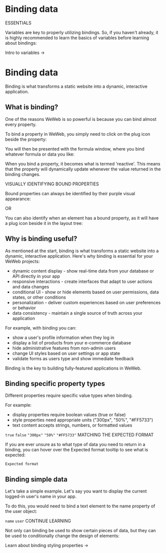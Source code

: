 # Binding data ​

ESSENTIALS

Variables are key to properly utilizing bindings. So, if you haven't already, it is highly recommended to learn the basics of variables before learning about bindings:

Intro to variables →


# Binding data ​

Binding is what transforms a static website into a dynamic, interactive application.


## What is binding? ​

One of the reasons WeWeb is so powerful is because you can bind almost every property.

To bind a property in WeWeb, you simply need to click on the plug icon beside the property:

You will then be presented with the formula window, where you bind whatever formula or data you like:

When you bind a property, it becomes what is termed 'reactive'. This means that the property will dynamically update whenever the value returned in the binding changes.

VISUALLY IDENTIFYING BOUND PROPERTIES

Bound properties can always be identified by their purple visual appearance:

OR

You can also identify when an element has a bound property, as it will have a plug icon beside it in the layout tree:


## Why is binding useful? ​

As mentioned at the start, binding is what transforms a static website into a dynamic, interactive application. Here's why binding is essential for your WeWeb projects:

- dynamic content display - show real-time data from your database or API directly in your app
- responsive interactions - create interfaces that adapt to user actions and data changes
- conditional UI - show or hide elements based on user permissions, data states, or other conditions
- personalization - deliver custom experiences based on user preferences or behavior
- data consistency - maintain a single source of truth across your application

For example, with binding you can:

- show a user's profile information when they log in
- display a list of products from your e-commerce database
- hide administrative features from non-admin users
- change UI styles based on user settings or app state
- validate forms as users type and show immediate feedback

Binding is the key to building fully-featured applications in WeWeb.


## Binding specific property types ​

Different properties require specific value types when binding.

For example:

- display properties require boolean values (true or false)
- style properties need appropriate units ("300px", "50%", "#FF5733")
- text content accepts strings, numbers, or formatted values

`true`
`false`
`"300px"`
`"50%"`
`"#FF5733"`
MATCHING THE EXPECTED FORMAT

If you are ever unsure as to what type of data you need to return in a binding, you can hover over the Expected format tooltip to see what is expected:

`Expected format`

## Binding simple data ​

Let's take a simple example. Let's say you want to display the current logged-in user's name in your app.

To do this, you would need to bind a text element to the name property of the user object:

`name`
`user`
CONTINUE LEARNING

Not only can binding be used to show certain pieces of data, but they can be used to conditionally change the design of elements:

Learn about binding styling properties →

